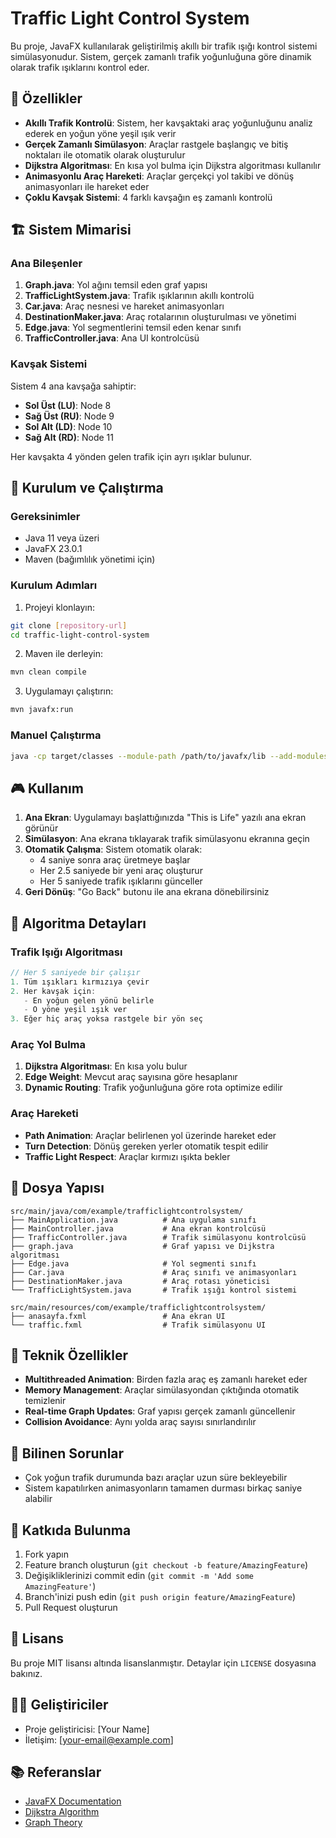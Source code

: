 # Traffic Light Control System

Bu proje, JavaFX kullanılarak geliştirilmiş akıllı bir trafik ışığı kontrol sistemi simülasyonudur. Sistem, gerçek zamanlı trafik yoğunluğuna göre dinamik olarak trafik ışıklarını kontrol eder.

## 🚦 Özellikler

- **Akıllı Trafik Kontrolü**: Sistem, her kavşaktaki araç yoğunluğunu analiz ederek en yoğun yöne yeşil ışık verir
- **Gerçek Zamanlı Simülasyon**: Araçlar rastgele başlangıç ve bitiş noktaları ile otomatik olarak oluşturulur
- **Dijkstra Algoritması**: En kısa yol bulma için Dijkstra algoritması kullanılır
- **Animasyonlu Araç Hareketi**: Araçlar gerçekçi yol takibi ve dönüş animasyonları ile hareket eder
- **Çoklu Kavşak Sistemi**: 4 farklı kavşağın eş zamanlı kontrolü

## 🏗️ Sistem Mimarisi

### Ana Bileşenler

1. **Graph.java**: Yol ağını temsil eden graf yapısı
2. **TrafficLightSystem.java**: Trafik ışıklarının akıllı kontrolü
3. **Car.java**: Araç nesnesi ve hareket animasyonları
4. **DestinationMaker.java**: Araç rotalarının oluşturulması ve yönetimi
5. **Edge.java**: Yol segmentlerini temsil eden kenar sınıfı
6. **TrafficController.java**: Ana UI kontrolcüsü

### Kavşak Sistemi

Sistem 4 ana kavşağa sahiptir:
- **Sol Üst (LU)**: Node 8
- **Sağ Üst (RU)**: Node 9
- **Sol Alt (LD)**: Node 10
- **Sağ Alt (RD)**: Node 11

Her kavşakta 4 yönden gelen trafik için ayrı ışıklar bulunur.

## 🚀 Kurulum ve Çalıştırma

### Gereksinimler

- Java 11 veya üzeri
- JavaFX 23.0.1
- Maven (bağımlılık yönetimi için)

### Kurulum Adımları

1. Projeyi klonlayın:
```bash
git clone [repository-url]
cd traffic-light-control-system
```

2. Maven ile derleyin:
```bash
mvn clean compile
```

3. Uygulamayı çalıştırın:
```bash
mvn javafx:run
```

### Manuel Çalıştırma

```bash
java -cp target/classes --module-path /path/to/javafx/lib --add-modules javafx.controls,javafx.fxml com.example.trafficlightcontrolsystem.MainApplication
```

## 🎮 Kullanım

1. **Ana Ekran**: Uygulamayı başlattığınızda "This is Life" yazılı ana ekran görünür
2. **Simülasyon**: Ana ekrana tıklayarak trafik simülasyonu ekranına geçin
3. **Otomatik Çalışma**: Sistem otomatik olarak:
   - 4 saniye sonra araç üretmeye başlar
   - Her 2.5 saniyede bir yeni araç oluşturur
   - Her 5 saniyede trafik ışıklarını günceller
4. **Geri Dönüş**: "Go Back" butonu ile ana ekrana dönebilirsiniz

## 🧠 Algoritma Detayları

### Trafik Işığı Algoritması

```java
// Her 5 saniyede bir çalışır
1. Tüm ışıkları kırmızıya çevir
2. Her kavşak için:
   - En yoğun gelen yönü belirle
   - O yöne yeşil ışık ver
3. Eğer hiç araç yoksa rastgele bir yön seç
```

### Araç Yol Bulma

1. **Dijkstra Algoritması**: En kısa yolu bulur
2. **Edge Weight**: Mevcut araç sayısına göre hesaplanır
3. **Dynamic Routing**: Trafik yoğunluğuna göre rota optimize edilir

### Araç Hareketi

- **Path Animation**: Araçlar belirlenen yol üzerinde hareket eder
- **Turn Detection**: Dönüş gereken yerler otomatik tespit edilir
- **Traffic Light Respect**: Araçlar kırmızı ışıkta bekler

## 📁 Dosya Yapısı

```
src/main/java/com/example/trafficlightcontrolsystem/
├── MainApplication.java          # Ana uygulama sınıfı
├── MainController.java           # Ana ekran kontrolcüsü
├── TrafficController.java        # Trafik simülasyonu kontrolcüsü
├── graph.java                    # Graf yapısı ve Dijkstra algoritması
├── Edge.java                     # Yol segmenti sınıfı
├── Car.java                      # Araç sınıfı ve animasyonları
├── DestinationMaker.java         # Araç rotası yöneticisi
└── TrafficLightSystem.java       # Trafik ışığı kontrol sistemi

src/main/resources/com/example/trafficlightcontrolsystem/
├── anasayfa.fxml                 # Ana ekran UI
└── traffic.fxml                  # Trafik simülasyonu UI
```

## 🎯 Teknik Özellikler

- **Multithreaded Animation**: Birden fazla araç eş zamanlı hareket eder
- **Memory Management**: Araçlar simülasyondan çıktığında otomatik temizlenir
- **Real-time Graph Updates**: Graf yapısı gerçek zamanlı güncellenir
- **Collision Avoidance**: Aynı yolda araç sayısı sınırlandırılır

## 🐛 Bilinen Sorunlar

- Çok yoğun trafik durumunda bazı araçlar uzun süre bekleyebilir
- Sistem kapatılırken animasyonların tamamen durması birkaç saniye alabilir

## 🤝 Katkıda Bulunma

1. Fork yapın
2. Feature branch oluşturun (`git checkout -b feature/AmazingFeature`)
3. Değişikliklerinizi commit edin (`git commit -m 'Add some AmazingFeature'`)
4. Branch'inizi push edin (`git push origin feature/AmazingFeature`)
5. Pull Request oluşturun

## 📄 Lisans

Bu proje MIT lisansı altında lisanslanmıştır. Detaylar için `LICENSE` dosyasına bakınız.

## 👨‍💻 Geliştiriciler

- Proje geliştiricisi: [Your Name]
- İletişim: [your-email@example.com]

## 📚 Referanslar

- [JavaFX Documentation](https://openjfx.io/)
- [Dijkstra Algorithm](https://en.wikipedia.org/wiki/Dijkstra%27s_algorithm)
- [Graph Theory](https://en.wikipedia.org/wiki/Graph_theory)